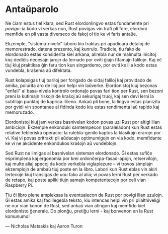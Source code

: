 # Antaŭparolo

Ne ĉiam estus tiel klara, sed Rust elordonlingvo estas fundamente pri *povigo*:
ia kodo vi verkas nun, Rust povigas vin trafi pli fore, elordoni memfide en pli
vasta diverseco de fakoj ol tio ke vi faris antaŭe.

Ekzemple, "sistema-nivelo" laboro kiu traktas pri apudicara detaloj de
memorestrado, datena prezento, kaj kunrulo. Tradicie, tiu fako de elordonado
estas konsiderita kiel arkana, alirebla nur de malmulta inicitoj kiuj dediĉis
necesajn jarojn da lernado por eviti ĝiajn fifamajn falilojn. Kaj eĉ tiuj kiuj
praktikas ĝin faru tion kun singardemo, por eviti ke ilia kodo estas vundebla,
kraŝema aŭ difektata.

Rust kolapsigas tiuj bariloj per forigado de oldaj faliloj kaj providado de
amika, polurita aro de iloj por helpi vin laŭverke. Elordonistoj kiuj bezonas
"enfali" al basa-nivela kontrolo ordonaĵo povas fari tion per Rust, sen bezoni
preni la kutimajn riskojn de kraŝoj aŭ sekurigaj truoj, kaj sen devi lerni la
subtilajn punktoj de kaprica ilĉeno. Ankaŭ pli bone, la lingvo estas planizita
por gvidi vin spontanee al fidinda kodo kiu estas rendimenta laŭ rapido kaj
memoruzado.

Elordonistoj kiuj jam verkas basnivelan kodon povas uzi Rust por altigi ilian
ambiciojn. Ekzemple enkonduki samtempecon (paraleladon) kun Rust estas relative
febleriska operacio: la rulebla-genilo kaptos la klasikajn erarojn por vi. Kaj
vi povas pritrakti pli aŭdacajn optimumigojn en via kodo, memfidante ke vi ne
akcidente enkondukos kraŝojn aŭ vundeblojn.

Sed Rust ne limigas al basnivelan sisteman elordonado. Ĝi estas sufiĉe
esprimplena kaj ergonomia por krei ordonĉerpa-fasad-apojn, retservilojn, kaj
multe aliaj specoj da kodo verkebla viglaplezure – vi trovos simplajn ekzemplojn
de ambaŭ tiuj poste en la libro. Labori kun Rust eblas vin akiri lertecojn kiuj
transigas de unu fako al alia; vi povas lerni Rust per verkado de retapo, kaj
poste apliki tiujn samajn kompetentecojn por celi vian Raspberry Pi.

Tiu ĉi libro plene ampleksas la eventualecon de Rust por povigi ilian uzulojn.
Ĝi estas amika kaj facillegebla teksto, kiu intencas helpi vin pri
plialtniveligi ne nur vian konon de Rust, sed ankaŭ vian atingon kaj memfido
kiel elordonisto ĝenerale. Do plonĝu, pretiĝu lerni - kaj bonvenon en la Rust
komunumo!

— Nicholas Matsakis kaj Aaron Turon
